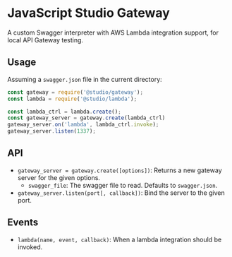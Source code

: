 # JavaScript Studio Gateway

A custom Swagger interpreter with AWS Lambda integration support, for local API
Gateway testing.

## Usage

Assuming a `swagger.json` file in the current directory:

```js
const gateway = require('@studio/gateway');
const lambda = require('@studio/lambda');

const lambda_ctrl = lambda.create();
const gateway_server = gateway.create(lambda_ctrl)
gateway_server.on('lambda', lambda_ctrl.invoke);
gateway_server.listen(1337);
```

## API

- `gateway_server = gateway.create([options])`: Returns a new gateway server
  for the given options.
    - `swagger_file`: The swagger file to read. Defaults to `swagger.json`.
- `gateway_server.listen(port[, callback])`: Bind the server to the given port.

## Events

- `lambda(name, event, callback)`: When a lambda integration should be invoked.
